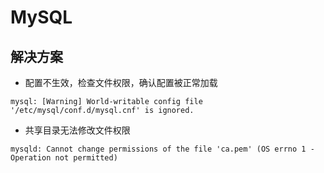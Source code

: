 # MySQL

## 解决方案
- 配置不生效，检查文件权限，确认配置被正常加载
```
mysql: [Warning] World-writable config file '/etc/mysql/conf.d/mysql.cnf' is ignored.
```
- 共享目录无法修改文件权限
```
mysqld: Cannot change permissions of the file 'ca.pem' (OS errno 1 - Operation not permitted)
```
